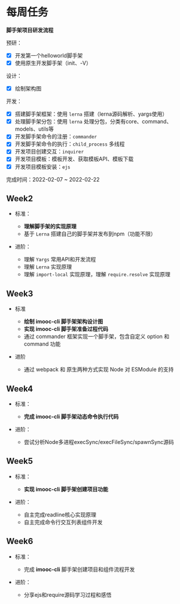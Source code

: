 # 每周任务

**脚手架项目研发流程**

预研：

- [x] 开发第一个helloworld脚手架
- [x] 使用原生开发脚手架（init、-V）

设计：

- [x] 绘制架构图

开发：

- [x] 搭建脚手架框架：使用 `lerna` 搭建（lerna源码解析、yargs使用）
- [x] 处理脚手架分包：使用 `lerna` 处理分包，分类有core、command、models、utils等
- [x] 开发脚手架命令的注册：`commander`
- [x] 开发脚手架命令的执行：`child_process` 多线程
- [x] 开发项目创建交互：`inquirer`
- [x] 开发项目模板：模板开发、获取模板API、模板下载
- [x] 开发项目模板安装：`ejs`

完成时间：2022-02-07 ~ 2022-02-22 

## Week2

- 标准：
  - **理解脚手架的实现原理**
  - 基于 `Lerna` 搭建自己的脚手架并发布到npm（功能不限）

- 进阶：
  - 理解 `Yargs` 常用API和开发流程
  - 理解 `Lerna` 实现原理
  - 理解 `import-local` 实现原理，理解 `require.resolve` 实现原理



## Week3

- 标准
  - **绘制 imooc-cli 脚手架架构设计图**
  - **实现 imooc-cli 脚手架准备过程代码**
  - 通过 commander 框架实现一个脚手架，包含自定义 option 和 command 功能

- 进阶
  - 通过 webpack 和 原生两种方式实现 Node 对 ESModule 的支持



## Week4

- 标准：
  - **完成 imooc-cli 脚手架动态命令执行代码**

- 进阶：

  - 尝试分析Node多进程execSync/execFileSync/spawnSync源码

  

## Week5

- 标准：
  - **实现 imooc-cli 脚手架创建项目功能**

- 进阶：
  - 自主完成readline核心实现原理
  - 自主完成命令行交互列表组件开发



## Week6

- 标准：
  - 完成 **imooc-cli** 脚手架创建项目和组件流程开发

- 进阶：
  - 分享ejs和require源码学习过程和感悟